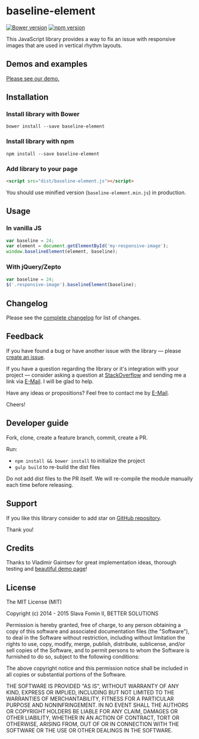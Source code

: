 # baseline-element

[![Bower version](https://badge.fury.io/bo/baseline-element.svg)](http://badge.fury.io/bo/baseline-element)
[![npm version](https://badge.fury.io/js/baseline-element.svg)](http://badge.fury.io/js/baseline-element)


This JavaScript library provides a way to fix an issue with responsive images that are used in vertical rhythm layouts.


## Demos and examples

[Please see our demo.][demo]


## Installation

### Install library with Bower

`bower install --save baseline-element`


### Install library with npm

`npm install --save baseline-element`


### Add library to your page

``` html
<script src="dist/baseline-element.js"></script>
```

You should use minified version (`baseline-element.min.js`) in production.


## Usage

### In vanilla JS

``` javascript
var baseline = 24;
var element = document.getElementById('my-responsive-image');
window.baselineElement(element, baseline);
```


### With jQuery/Zepto

``` javascript
var baseline = 24;
$('.responsive-image').baselineElement(baseline);
```


## Changelog

Please see the [complete changelog][changelog] for list of changes.


## Feedback

If you have found a bug or have another issue with the library —
please [create an issue][new-issue].

If you have a question regarding the library or it's integration with your project —
consider asking a question at [StackOverflow][so-ask] and sending me a
link via [E-Mail][email]. I will be glad to help.

Have any ideas or propositions? Feel free to contact me by [E-Mail][email].

Cheers!


## Developer guide

Fork, clone, create a feature branch, commit, create a PR.

Run:

- `npm install && bower install` to initialize the project
- `gulp build` to re-build the dist files

Do not add dist files to the PR itself.
We will re-compile the module manually each time before releasing.


## Support

If you like this library consider to add star on [GitHub repository][repo-gh].

Thank you!


## Credits

Thanks to Vladimir Gaintsev for great implementation ideas, thorough testing and [beautiful demo page][demo]!


## License

The MIT License (MIT)

Copyright (c) 2014 - 2015 Slava Fomin II, BETTER SOLUTIONS

Permission is hereby granted, free of charge, to any person obtaining a copy
of this software and associated documentation files (the "Software"), to deal
in the Software without restriction, including without limitation the rights
to use, copy, modify, merge, publish, distribute, sublicense, and/or sell
copies of the Software, and to permit persons to whom the Software is
furnished to do so, subject to the following conditions:

The above copyright notice and this permission notice shall be included in
all copies or substantial portions of the Software.

THE SOFTWARE IS PROVIDED "AS IS", WITHOUT WARRANTY OF ANY KIND, EXPRESS OR
IMPLIED, INCLUDING BUT NOT LIMITED TO THE WARRANTIES OF MERCHANTABILITY,
FITNESS FOR A PARTICULAR PURPOSE AND NONINFRINGEMENT. IN NO EVENT SHALL THE
AUTHORS OR COPYRIGHT HOLDERS BE LIABLE FOR ANY CLAIM, DAMAGES OR OTHER
LIABILITY, WHETHER IN AN ACTION OF CONTRACT, TORT OR OTHERWISE, ARISING FROM,
OUT OF OR IN CONNECTION WITH THE SOFTWARE OR THE USE OR OTHER DEALINGS IN
THE SOFTWARE.


  [changelog]: changelog.md
  [so-ask]:    http://stackoverflow.com/questions/ask?tags=javascript
  [email]:     mailto:s.fomin@betsol.ru
  [new-issue]: https://github.com/betsol/baseline-element/issues/new
  [repo-gh]:   https://github.com/betsol/baseline-element
  [gulp]:      http://gulpjs.com/
  [demo]:      http://betsol.github.io/baseline-element/
